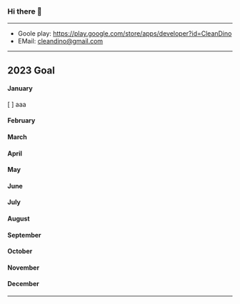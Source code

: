 ### Hi there 👋

--- 
  
  * Goole play: <https://play.google.com/store/apps/developer?id=CleanDino>
  * EMail: <cleandino@gmail.com>

--- 

## 2023 Goal

#### January
[ ] aaa

#### February


#### March

#### April

#### May

#### June


#### July


#### August


#### September


#### October


#### November


#### December



---


